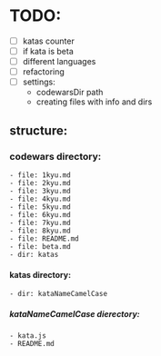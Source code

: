 # TODO:
- [ ] katas counter
- [ ] if kata is beta
- [ ] different languages
- [ ] refactoring
- [ ] settings:
    - codewarsDir path
    - creating files with info and dirs

## structure:
### codewars directory:
    - file: 1kyu.md
    - file: 2kyu.md
    - file: 3kyu.md
    - file: 4kyu.md
    - file: 5kyu.md
    - file: 6kyu.md
    - file: 7kyu.md
    - file: 8kyu.md
    - file: README.md
    - file: beta.md
    - dir: katas
#### katas directory:
    - dir: kataNameCamelCase
##### kataNameCamelCase dierectory:
    - kata.js
    - README.md